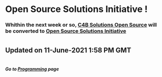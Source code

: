 # Open Source Solutions Initiative !

### Whithin the next week or so, [C4B Solutions Open Source](https://twitter.com/C4B_Lab "C4B Solutions Open Source") will be converted to [Open Source Solutions Initiative](https://twitter.com/OSSI "Open Source Solutions Initiative")

#
## Updated on 11-June-2021 1:58 PM GMT

#
##### Go to [Programming](/programming/Programming.md#all-the-latest-about-my-programming-activities "All the latest about Lucas' software engineering") page
